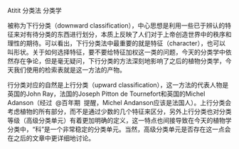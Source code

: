 Atitit 分类法  分类学

被称为下行分类（downward classification），中心思想是利用一些已于辨认的特征来对有待分类的东西进行划分，本质上反映了人们对于上帝创造世界中的秩序和理性的期待。可以看出，下行分类法中最重要的就是特征（character），也可以叫形状。关于如何选择特征，要不要给特征加权这一类的问题，今天的分类学中依然存在争论，但是毫无疑问，下行分类的方法深刻地影响了之后的植物分类学，今天我们使用的检索表就是这一方法的产物。

行分类对应的自然是上行分类（upward classification），这一方法的代表人物是英国的John Ray，法国的Joseph Pitton de Tournefort和英国的Michel Adanson（经过 
@百年期
 提醒，Michel Andanson应该是法国人）。上行分类会考虑植物的所有部分，而不是通过少数的几个特征来区分，另外上行分类也对分类等级（高级分类单元）有着更加明确的定义，这一特点也间接导致在今天的植物学分类中，“科”是一个非常稳定的分类单元。当然，高级分类单元是否存在这一点会在之后的文章中更详细地讨论。

